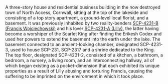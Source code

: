 A three-story house and residential business building in the now destroyed town of North Access, Cornwall, sitting at the top of the lakeside and consisting of a top story apartment, a ground-level local florist, and a basement. It was previously inhabited by two reality-benders [SCP-4231-B (Francis Wojciechowski)](https://hero.fandom.com/wiki/Alto_Clef "w:c:hero:Alto Clef") and his lover [SCP-4231-A (Lilly)](https://villains.fandom.com/wiki/SCP-4231-A "SCP-4231-A"), the latter having become a worshiper of the Scarlet King after finding the Erikesh Codex and used her powers to extend the basement into the earth under the lake. The basement connected to an ancient-looking chamber, designated SCP-4231-3, used to house SCP-231, SCP-2317 and a shrine dedicated to the King. The top floor, designated SCP-4231-2, consisted of a kitchen, a bathroom, a bedroom, a nursery, a living room, and an interconnecting hallway, all of which began existing as a pocket-dimension that each exhibited its unique properties as a result of Lilly abusing and torturing Francis, causing the suffering to be imprinted on the environment in which it took place.